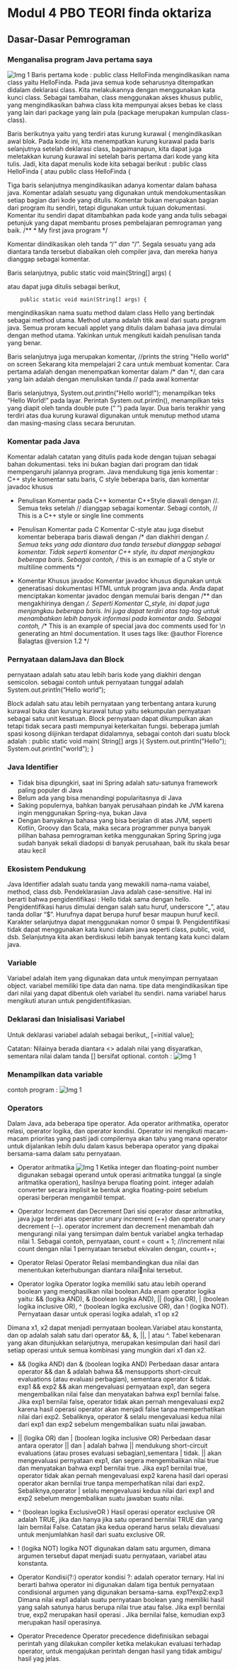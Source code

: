 # Modul 4 PBO TEORI finda oktariza

## Dasar-Dasar Pemrograman

### Menganalisa program Java pertama saya

![Img 1](image/1.png)
Baris pertama kode : 
         public class HelloFinda 
mengindikasikan nama class yaitu HelloFinda. Pada java semua kode seharusnya ditempatkan didalam deklarasi class. Kita melakukannya dengan menggunakan kata kunci class. Sebagai tambahan, class menggunakan akses khusus public, yang mengindikasikan bahwa class kita mempunyai akses bebas ke class yang lain dari package yang lain pula (package merupakan kumpulan class-class).

Baris berikutnya yaitu yang terdiri atas kurung kurawal { mengindikasikan awal blok. Pada kode ini, kita menempatkan kurung kurawal pada baris selanjutnya setelah deklarasi class, bagaimanapun, kita dapat juga meletakkan kurung kurawal ini setelah baris pertama dari kode yang kita tulis. Jadi, kita dapat menulis kode kita sebagai berikut : 
         public class HelloFinda 
         { 
         atau 
          public class HelloFinda { 
          
Tiga baris selanjutnya mengindikasikan adanya komentar dalam bahasa java. Komentar adalah sesuatu yang digunakan untuk mendokumentasikan setiap bagian dari kode yang ditulis. Komentar bukan merupakan bagian dari program itu sendiri, tetapi digunakan untuk tujuan dokumentasi. Komentar itu sendiri dapat ditambahkan pada kode yang anda tulis sebagai petunjuk yang dapat membantu proses pembelajaran pemrograman yang baik. 
         /** 
         * My first java program 
         */ 
         
Komentar diindikasikan oleh tanda “/*” dan “*/”. Segala sesuatu yang ada diantara tanda tersebut diabaikan oleh compiler java, dan mereka hanya dianggap sebagai komentar. 

Baris selanjutnya, 
        public static void main(String[] args) { 
        
 atau dapat juga ditulis sebagai berikut, 
 
        public static void main(String[] args) { 
        
mengindikasikan nama suatu method dalam class Hello yang bertindak sebagai method utama. Method utama adalah titik awal dari suatu program java. Semua proram kecuali applet yang ditulis dalam bahasa java dimulai dengan method utama. Yakinkan untuk mengikuti kaidah penulisan tanda yang benar. 

Baris selanjutnya juga merupakan komentar, 
   //prints the string "Hello world" on screen 
Sekarang kita mempelajari 2 cara untuk membuat komentar. Cara pertama adalah dengan menempatkan komentar dalam /* dan */, dan cara yang lain adalah dengan menuliskan tanda // pada awal komentar 

Baris selanjutnya, 
    System.out.println("Hello world!"); 
menampilkan teks “Hello World!” pada layar. Perintah System.out.println(), menampilkan teks yang diapit oleh tanda double pute (“ ”) pada layar. 
Dua baris terakhir yang terdiri atas dua kurung kurawal digunakan untuk menutup method utama dan masing-masing class secara berurutan.


### Komentar pada Java
Komentar adalah catatan yang ditulis pada kode dengan tujuan sebagai bahan 
dokumentasi. teks ini bukan bagian dari program dan tidak mempengaruhi jalannya program. 
Java mendukung tiga jenis komentar : C++ style komentar satu baris, C style beberapa baris, dan komentar javadoc khusus 
* Penulisan Komentar pada C++ 
komentar C++Style diawali dengan //. Semua teks setelah // dianggap sebagai komentar. 
Sebagi contoh, 
      // This is a C++ style or single line comments 
      
* Penulisan Komentar pada C 
Komentar C-style atau juga disebut komentar beberapa baris diawali dengan /* dan diakhiri dengan */. Semua teks yang ada diantara dua tanda tersebut dianggap sebagai komentar. Tidak seperti komentar C++ style, itu dapat menjangkau beberapa baris. Sebagai contoh, 
     /* this is an exmaple of a 
      C style or multiline comments */ 
 * Komentar Khusus javadoc 
Komentar javadoc khusus digunakan untuk generatisasi dokumentasi HTML untuk program java anda. Anda dapat menciptakan komentar javadoc dengan memulai baris dengan /** dan mengakhirinya dengan */. Seperti Komentar C_style, ini dapat juga menjangkau beberapa baris. Ini juga dapat terdiri atas tag-tag untuk menambahkan lebih banyak informasi pada komentar anda. Sebagai contoh, 
     /** 
      This is an example of special java doc comments used 
     for \n 
      generating an html documentation. It uses tags like: 
      @author Florence Balagtas 
      @version 1.2 
     */

### Pernyataan dalamJava dan Block 
pernyataan adalah satu atau lebih baris kode yang diakhiri dengan semicolon. sebagai contoh untuk pernyataan tunggal adalah 
     System.out.println(“Hello world”); 
     
Block adalah satu atau lebih pernyataan yang terbentang antara kurung kurawal buka dan kurung kurawal tutup yaitu sekumpulan pernyataan sebagai satu unit kesatuan. Block pernyataan dapat dikumpulkan akan tetapi tidak secara pasti mempunyai keterkaitan fungsi. beberapa jumlah spasi kosong diijinkan terdapat didalamnya, sebagai contoh dari suatu block adalah : 
      public static void main( String[] args ){ 
       System.out.println("Hello"); 
       System.out.println("world"); 
      }

###  Java Identifier
* Tidak bisa dipungkiri, saat ini Spring adalah satu-satunya framework paling populer di Java
* Belum ada yang bisa menandingi popularitasnya di Java
* Saking populernya, bahkan banyak perusahaan pindah ke JVM karena ingin menggunakan Spring-nya, bukan Java
* Dengan banyaknya bahasa yang bisa berjalan di atas JVM, seperti Kotlin, Groovy dan Scala, maka secara programmer punya banyak pilihan bahasa pemrograman ketika menggunakan Spring Spring juga sudah banyak sekali diadopsi di banyak perusahaan, baik itu skala besar atau kecil
 
### Ekosistem Pendukung
Java Identifier adalah suatu tanda yang mewakili nama-nama vaiabel, method, class dsb. Pendeklarasian Java adalah case-sensitive. Hal ini berarti bahwa pengidentifikasi : Hello tidak sama dengan hello. Pengidentifikasi harus dimulai dengan salah satu huruf, underscore “_”, atau tanda dollar “$”. Hurufnya dapat berupa huruf besar maupun huruf kecil. Karakter selanjutnya dapat menggunakan nomor 0 smpai 9.  Pengidentifikasi tidak dapat menggunakan kata kunci dalam java seperti class, public, void, dsb. Selanjutnya kita akan berdiskusi lebih banyak tentang kata kunci dalam java. 

### Variable
Variabel adalah item yang digunakan data untuk menyimpan pernyataan object. 
variabel memiliki tipe data dan nama. tipe data mengindikasikan tipe dari nilai yang dapat dibentuk oleh variabel itu sendiri. nama variabel harus mengikuti aturan untuk pengidentifikasian.

### Deklarasi dan Inisialisasi Variabel 
Untuk deklarasi variabel adalah sebagai berikut,, 
     <data tipe> <name> [=initial value]; 
     
Catatan: Nilainya berada diantara <> adalah nilai yang disyaratkan, sementara nilai dalam 
tanda [] bersifat optional.
contoh :
![Img 1](image/2.png)

### Menampilkan data variable
contoh program :
![Img 1](image/3.png)


### Operators 
Dalam Java, ada beberapa tipe operator. Ada operator arithmatika, operator relasi, operator logika, dan operator kondisi. Operator ini mengikuti macam-macam prioritas yang pasti jadi compilernya akan tahu yang mana operator untuk dijalankan lebih dulu dalam kasus beberapa operator yang dipakai bersama-sama dalam satu pernyataan. 
* Operator aritmatika
![Img 1](image/4.png)
Ketika integer dan floating-point number digunakan sebagai operand untuk 
operasi aritmatika tunggal (a single aritmatika operation), hasilnya berupa floating point. 
integer adalah converter secara implisit ke bentuk angka floating-point sebelum operasi 
berperan mengambil tempat. 

*  Operator Increment dan Decrement 
Dari sisi operator dasar aritmatika, java juga terdiri atas operator unary increment (++) dan operator unary decrement (--). operator increment dan decrement menambah dah mengurangi nilai yang tersimpan dalm bentuk variabel angka terhadap nilai 1. 
Sebagai contoh, pernyataan, 
     count = count + 1; //increment nilai count dengan 
     nilai 1 
pernyataan tersebut ekivalen dengan, 
      count++;
 * Operator Relasi
 Operator Relasi membandingkan dua nilai dan menentukan keterhubungan diantara nilainilai tersebut.
 
* Operator logika 
Operator logika memiliki satu atau lebih operand boolean yang menghasilkan nilai boolean.Ada enam operator logika yaitu: && (logika AND), & (boolean logika AND), || (logika OR), | (boolean logika inclusive OR), ^ (boolean logika exclusive OR), dan ! (logika NOT). 
Pernyataan dasar untuk operasi logika adalah, 
      x1 op x2 
      
Dimana x1, x2 dapat menjadi pernyataan boolean.Variabel atau konstanta, dan op adalah salah satu dari operator &&, &, ||, | atau ^. Tabel kebenaran yang akan ditunjukkan selanjutnya, merupakan kesimpulan dari hasil dari setiap operasi untuk semua kombinasi yang mungkin dari x1 dan x2.

* && (logika AND) dan & (boolean logika AND)
Perbedaan dasar antara operator && dan & adalah bahwa && mensupports short-circuit evaluations (atau evaluasi perbagian), sementara operator & tidak.  
    exp1 && exp2 
&& akan mengevaluasi pernyataan exp1, dan segera mengembalikan nilai false dan menyatakan bahwa exp1 bernilai false. Jika exp1 bernilai false, operator tidak akan pernah mengevaluasi exp2 karena hasil operasi operator akan menjadi false tanpa memperhatikan nilai dari exp2. Sebaliknya, operator & selalu mengevaluasi kedua nilai dari exp1 dan exp2 sebelum mengembalikan suatu nilai jawaban.

* || (logika OR) dan | (boolean logika inclusive OR)
Perbedaan dasar antara operator || dan | adalah bahwa || mendukung short-circuit evaluations (atau proses evaluasi sebagian),sementara | tidak. || akan mengevaluasi pernyataan exp1, dan segera mengembalikan nilai true dan 
menyatakan bahwa exp1 bernilai true. Jika exp1 bernilai true, operator tidak akan pernah mengevaluasi exp2 karena hasil dari operasi operator akan bernilai true tanpa memperhatikan nilai dari exp2. Sebaliknya,operator | selalu mengevaluasi kedua nilai dari exp1 and exp2 sebelum mengembalikan suatu jawaban suatu nilai.

*  ^ (boolean logika ExclusiveOR ) 
Hasil operasi operator exclusive OR adalah TRUE, jika dan hanya jika satu operand bernilai TRUE dan yang lain bernilai False. Catatan jika kedua operand harus selalu dievaluasi untuk menjumlahkan hasil dari suatu exclusive OR.

* ! (logika NOT) 
logika NOT digunakan dalam satu argumen, dimana argumen tersebut dapat menjadi suatu pernyataan, variabel atau konstanta.

* Operator Kondisi(?:) 
operator kondisi ?: adalah operator ternary. Hal ini berarti bahwa operator ini digunakan dalam tiga bentuk pernyataan condisional argumen yang digunakan bersama-sama. 
     exp1?exp2:exp3 
Dimana nilai exp1 adalah suatu pernyataan boolean yang memiliki hasil yang salah satunya harus berupa nilai true atau false. 
Jika exp1 bernilai true, exp2 merupakan hasil operasi . Jika bernilai false, kemudian exp3 merupakan hasil operasinya. 

* Operator Precedence 
Operator precedence didefinisikan sebagai perintah yang dilakukan compiler ketika melakukan evaluasi terhadap operator, untuk mengajukan perintah dengan hasil yang tidak ambigu/ hasil yag jelas.
